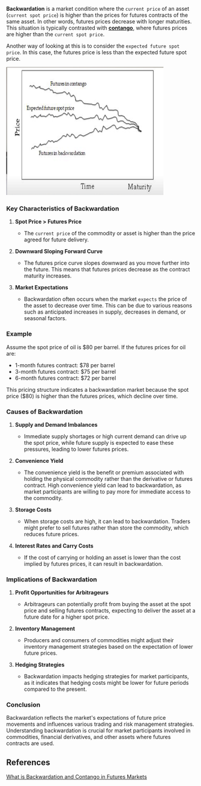 **Backwardation** is a market condition where the `current price` of an asset (`current spot price`) is higher than the prices for futures contracts of the same asset. In other words, futures prices decrease with longer maturities. This situation is typically contrasted with **[contango](contango.md)**, where futures prices are higher than the `current spot price`.

Another way of looking at this is to consider the `expected future spot price`. In this case, the futures price is less than the expected future spot price.

![Backwardation and contango](images/Backwardation%20and%20contango.png) 

### Key Characteristics of Backwardation

1. **Spot Price > Futures Price**
   - The `current price` of the commodity or asset is higher than the price agreed for future delivery.

2. **Downward Sloping Forward Curve**
   - The futures price curve slopes downward as you move further into the future. This means that futures prices decrease as the contract maturity increases.

3. **Market Expectations**
   - Backwardation often occurs when the market `expects` the price of the asset to decrease over time. This can be due to various reasons such as anticipated increases in supply, decreases in demand, or seasonal factors.

### Example

Assume the spot price of oil is $80 per barrel. If the futures prices for oil are:
- 1-month futures contract: $78 per barrel
- 3-month futures contract: $75 per barrel
- 6-month futures contract: $72 per barrel

This pricing structure indicates a backwardation market because the spot price ($80) is higher than the futures prices, which decline over time.

### Causes of Backwardation

1. **Supply and Demand Imbalances**
   - Immediate supply shortages or high current demand can drive up the spot price, while future supply is expected to ease these pressures, leading to lower futures prices.

2. **Convenience Yield**
   - The convenience yield is the benefit or premium associated with holding the physical commodity rather than the derivative or futures contract. High convenience yield can lead to backwardation, as market participants are willing to pay more for immediate access to the commodity.

3. **Storage Costs**
   - When storage costs are high, it can lead to backwardation. Traders might prefer to sell futures rather than store the commodity, which reduces future prices.

4. **Interest Rates and Carry Costs**
   - If the cost of carrying or holding an asset is lower than the cost implied by futures prices, it can result in backwardation.

### Implications of Backwardation

1. **Profit Opportunities for Arbitrageurs**
   - Arbitrageurs can potentially profit from buying the asset at the spot price and selling futures contracts, expecting to deliver the asset at a future date for a higher spot price.

2. **Inventory Management**
   - Producers and consumers of commodities might adjust their inventory management strategies based on the expectation of lower future prices.

3. **Hedging Strategies**
   - Backwardation impacts hedging strategies for market participants, as it indicates that hedging costs might be lower for future periods compared to the present.

### Conclusion

Backwardation reflects the market's expectations of future price movements and influences various trading and risk management strategies. Understanding backwardation is crucial for market participants involved in commodities, financial derivatives, and other assets where futures contracts are used.

## References
[What is Backwardation and Contango in Futures Markets](What%20is%20Backwardation%20and%20Contango%20in%20Futures%20Markets.md)
